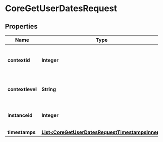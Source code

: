 

# CoreGetUserDatesRequest


## Properties

| Name | Type | Description | Notes |
|------------ | ------------- | ------------- | -------------|
|**contextid** | **Integer** | Context ID. Either use this value, or level and instanceid. |  [optional] |
|**contextlevel** | **String** | Context level. To be used with instanceid. |  [optional] |
|**instanceid** | **Integer** | Context instance ID. To be used with level |  [optional] |
|**timestamps** | [**List&lt;CoreGetUserDatesRequestTimestampsInner&gt;**](CoreGetUserDatesRequestTimestampsInner.md) |  |  |



